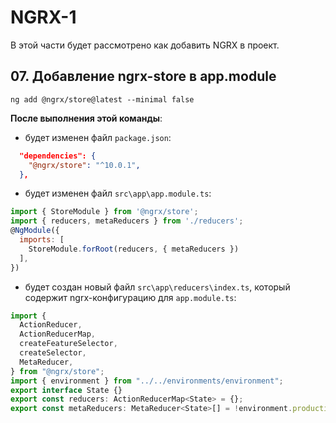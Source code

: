 # NGRX-1
В этой части будет рассмотрено как добавить NGRX в проект.

## 07. Добавление ngrx-store в app.module

`ng add @ngrx/store@latest --minimal false`

**После выполнения этой команды**:

- будет изменен файл `package.json`:
```json
  "dependencies": {
    "@ngrx/store": "^10.0.1",
  },
```

- будет изменен файл `src\app\app.module.ts`:
```js
import { StoreModule } from '@ngrx/store';
import { reducers, metaReducers } from './reducers';
@NgModule({
  imports: [
    StoreModule.forRoot(reducers, { metaReducers })
  ],
})
```

- будет создан новый файл `src\app\reducers\index.ts`, который содержит ngrx-конфигурацию для `app.module.ts`:
```js
import {
  ActionReducer,
  ActionReducerMap,
  createFeatureSelector,
  createSelector,
  MetaReducer,
} from "@ngrx/store";
import { environment } from "../../environments/environment";
export interface State {}
export const reducers: ActionReducerMap<State> = {};
export const metaReducers: MetaReducer<State>[] = !environment.production ? [] : [];
```
